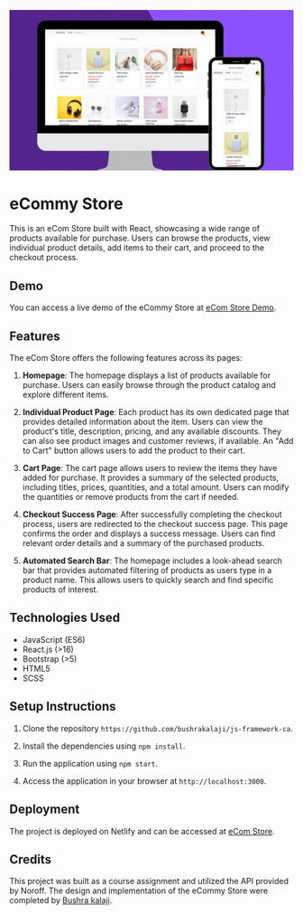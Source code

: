 ![project screenshots](/src/images/ecommy.png)

# eCommy Store

This is an eCom Store built with React, showcasing a wide range of products available for purchase. Users can browse the products, view individual product details, add items to their cart, and proceed to the checkout process.

## Demo

You can access a live demo of the eCommy Store at [eCom Store Demo](https://ecom-my.netlify.app/).

## Features

The eCom Store offers the following features across its pages:

1. **Homepage**: The homepage displays a list of products available for purchase. Users can easily browse through the product catalog and explore different items.

2. **Individual Product Page**: Each product has its own dedicated page that provides detailed information about the item. Users can view the product's title, description, pricing, and any available discounts. They can also see product images and customer reviews, if available. An "Add to Cart" button allows users to add the product to their cart.

3. **Cart Page**: The cart page allows users to review the items they have added for purchase. It provides a summary of the selected products, including titles, prices, quantities, and a total amount. Users can modify the quantities or remove products from the cart if needed.

4. **Checkout Success Page**: After successfully completing the checkout process, users are redirected to the checkout success page. This page confirms the order and displays a success message. Users can find relevant order details and a summary of the purchased products.
5. **Automated Search Bar**: The homepage includes a look-ahead search bar that provides automated filtering of products as users type in a product name. This allows users to quickly search and find specific products of interest.





## Technologies Used
- JavaScript (ES6)
- React.js (>16)
- Bootstrap (>5)
- HTML5
- SCSS

## Setup Instructions

1. Clone the repository `https://github.com/bushrakalaji/js-framework-ca`.

2. Install the dependencies using `npm install`.

3. Run the application using `npm start`.

4. Access the application in your browser at `http://localhost:3000`.

## Deployment

The project is deployed on Netlify and can be accessed at [eCom Store](https://ecom-my.netlify.app/).

## Credits

This project was built as a course assignment and utilized the API provided by Noroff. The design and implementation of the eCommy Store were completed by [Bushra kalaji](https://github.com/bushrakalaji).
